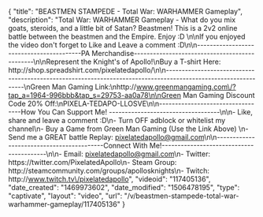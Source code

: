{
    "title": "BEASTMEN STAMPEDE - Total War: WARHAMMER Gameplay",
    "description": "Total War: WARHAMMER Gameplay - What do you mix goats, steroids, and a little bit of Satan?  Beastmen!  This is a 2v2 online battle between the beastmen and the Empire.  Enjoy :D \n\nIf you enjoyed the video don't forget to Like and Leave a comment :D\n\n-----------------------------------------PA Merchandise----------------------------------------------\n\nRepresent the Knight's of Apollo!\nBuy a T-shirt Here: http:\/\/shop.spreadshirt.com\/pixelatedapollo\/\n\n---------------------------------------------------------------------------------------------------------------\nGreen Man Gaming Link:\nhttp:\/\/www.greenmangaming.com\/?tap_a=1964-996bbb&tap_s=29753-aa0a78\n\nGreen Man Gaming Discount Code 20% Off:\nPIXELA-TEDAPO-LLOSVE\n\n----------------------------------How You Can Support Me! -----------------------------------\n\n- Like, share and leave a comment :D\n- Turn OFF adblock or whitelist my channel\n- Buy a Game from Green Man Gaming (Use the Link Above) \n- Send me a GREAT battle Replay: pixelatedapollo@gmail.com\n\n------------------------------------------Connect With Me!-----------------------------------------\n\n- Email: pixelatedapollo@gmail.com\n- Twitter: https:\/\/twitter.com\/PixelatedApollo\n- Steam Group:  http:\/\/steamcommunity.com\/groups\/apollosknights\n- Twitch: http:\/\/www.twitch.tv\/pixelatedapollo",
    "videoid": "117405136",
    "date_created": "1469973602",
    "date_modified": "1506478195",
    "type": "captivate",
    "layout": "video",
    "url": "\/v\/beastmen-stampede-total-war-warhammer-gameplay\/117405136"
}